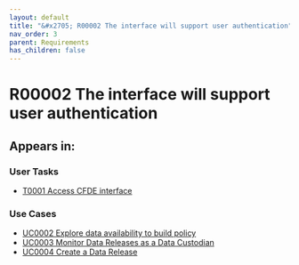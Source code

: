 ```yaml
---
layout: default
title: "&#x2705; R00002 The interface will support user authentication"
nav_order: 3
parent: Requirements
has_children: false
---
```


# R00002 The interface will support user authentication

## Appears in:


### User Tasks

-   [T0001 Access CFDE interface](../user-tasks/t0001-access-cfde-interface.md)


### Use Cases

-   [UC0002 Explore data availability to build policy](../use-cases/uc0002-explore-data-availability-to-build-policy.md)
-   [UC0003 Monitor Data Releases as a Data Custodian](../use-cases/uc0003-monitor-data-releases-as-a-data-custodian.md)
-   [UC0004 Create a Data Release](../use-cases/uc0004-create-a-data-release.md)
